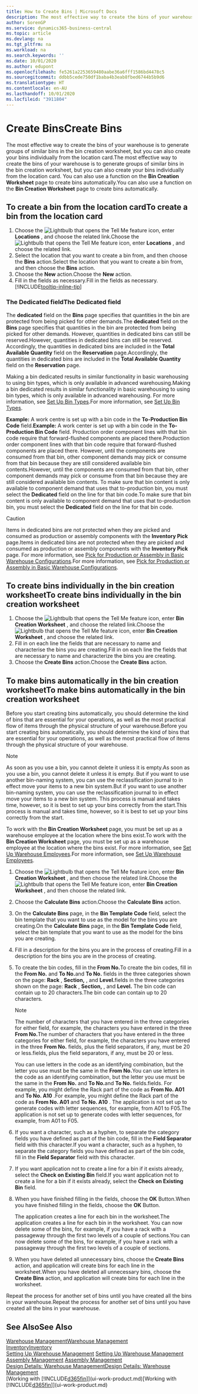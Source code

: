 ```yaml
---
title: How to Create Bins | Microsoft Docs
description: The most effective way to create the bins of your warehouse is to generate groups of similar bins in the bin creation worksheet, but you can also create your bins individually.
author: SorenGP
ms.service: dynamics365-business-central
ms.topic: article
ms.devlang: na
ms.tgt_pltfrm: na
ms.workload: na
ms.search.keywords: ''
ms.date: 10/01/2020
ms.author: edupont
ms.openlocfilehash: fe5261a2253659480aabe36a6fff1586bd4478c5
ms.sourcegitcommit: ddbb5cede750df1baba4b3eab8fbed6744b5b9d6
ms.translationtype: HT
ms.contentlocale: en-AU
ms.lasthandoff: 10/01/2020
ms.locfileid: "3911804"
---
```

# <a name="create-bins"></a><span data-ttu-id="5ffd4-103">Create Bins</span><span class="sxs-lookup"><span data-stu-id="5ffd4-103">Create Bins</span></span>
<span data-ttu-id="5ffd4-104">The most effective way to create the bins of your warehouse is to generate groups of similar bins in the bin creation worksheet, but you can also create your bins individually from the location card.</span><span class="sxs-lookup"><span data-stu-id="5ffd4-104">The most effective way to create the bins of your warehouse is to generate groups of similar bins in the bin creation worksheet, but you can also create your bins individually from the location card.</span></span> <span data-ttu-id="5ffd4-105">You can also use a function on the **Bin Creation Worksheet** page to create bins automatically.</span><span class="sxs-lookup"><span data-stu-id="5ffd4-105">You can also use a function on the **Bin Creation Worksheet** page to create bins automatically.</span></span>  

## <a name="to-create-a-bin-from-the-location-card"></a><span data-ttu-id="5ffd4-106">To create a bin from the location card</span><span class="sxs-lookup"><span data-stu-id="5ffd4-106">To create a bin from the location card</span></span>  
1.  <span data-ttu-id="5ffd4-107">Choose the ![Lightbulb that opens the Tell Me feature](media/ui-search/search_small.png "Tell me what you want to do") icon, enter **Locations** , and choose the related link.</span><span class="sxs-lookup"><span data-stu-id="5ffd4-107">Choose the ![Lightbulb that opens the Tell Me feature](media/ui-search/search_small.png "Tell me what you want to do") icon, enter **Locations** , and choose the related link.</span></span>  
2.  <span data-ttu-id="5ffd4-108">Select the location that you want to create a bin from, and then choose the **Bins** action.</span><span class="sxs-lookup"><span data-stu-id="5ffd4-108">Select the location that you want to create a bin from, and then choose the **Bins** action.</span></span>  
3. <span data-ttu-id="5ffd4-109">Choose the **New** action.</span><span class="sxs-lookup"><span data-stu-id="5ffd4-109">Choose the **New** action.</span></span>
4. <span data-ttu-id="5ffd4-110">Fill in the fields as necessary.</span><span class="sxs-lookup"><span data-stu-id="5ffd4-110">Fill in the fields as necessary.</span></span> [!INCLUDE[tooltip-inline-tip](includes/tooltip-inline-tip_md.md)]

### <a name="the-dedicated-field"></a><span data-ttu-id="5ffd4-111">The Dedicated field</span><span class="sxs-lookup"><span data-stu-id="5ffd4-111">The Dedicated field</span></span>
<span data-ttu-id="5ffd4-112">The **dedicated** field on the **Bins** page specifies that quantities in the bin are protected from being picked for other demands.</span><span class="sxs-lookup"><span data-stu-id="5ffd4-112">The **dedicated** field on the **Bins** page specifies that quantities in the bin are protected from being picked for other demands.</span></span> <span data-ttu-id="5ffd4-113">However, quantities in dedicated bins can still be reserved.</span><span class="sxs-lookup"><span data-stu-id="5ffd4-113">However, quantities in dedicated bins can still be reserved.</span></span> <span data-ttu-id="5ffd4-114">Accordingly, the quantities in dedicated bins are included in the **Total Available Quantity** field on the **Reservation** page.</span><span class="sxs-lookup"><span data-stu-id="5ffd4-114">Accordingly, the quantities in dedicated bins are included in the **Total Available Quantity** field on the **Reservation** page.</span></span>

<span data-ttu-id="5ffd4-115">Making a bin dedicated results in similar functionality in basic warehousing to using bin types, which is only available in advanced warehousing.</span><span class="sxs-lookup"><span data-stu-id="5ffd4-115">Making a bin dedicated results in similar functionality in basic warehousing to using bin types, which is only available in advanced warehousing.</span></span> <span data-ttu-id="5ffd4-116">For more information, see [Set Up Bin Types](warehouse-how-to-set-up-bin-types.md).</span><span class="sxs-lookup"><span data-stu-id="5ffd4-116">For more information, see [Set Up Bin Types](warehouse-how-to-set-up-bin-types.md).</span></span>

<span data-ttu-id="5ffd4-117">**Example:** A work centre is set up with a bin code in the **To-Production Bin Code** field.</span><span class="sxs-lookup"><span data-stu-id="5ffd4-117">**Example:** A work center is set up with a bin code in the **To-Production Bin Code** field.</span></span> <span data-ttu-id="5ffd4-118">Production order component lines with that bin code require that forward-flushed components are placed there.</span><span class="sxs-lookup"><span data-stu-id="5ffd4-118">Production order component lines with that bin code require that forward-flushed components are placed there.</span></span> <span data-ttu-id="5ffd4-119">However, until the components are consumed from that bin, other component demands may pick or consume from that bin because they are still considered available bin contents.</span><span class="sxs-lookup"><span data-stu-id="5ffd4-119">However, until the components are consumed from that bin, other component demands may pick or consume from that bin because they are still considered available bin contents.</span></span> <span data-ttu-id="5ffd4-120">To make sure that bin content is only available to component demand that uses that to-production bin, you must select the **Dedicated** field on the line for that bin code.</span><span class="sxs-lookup"><span data-stu-id="5ffd4-120">To make sure that bin content is only available to component demand that uses that to-production bin, you must select the **Dedicated** field on the line for that bin code.</span></span>

> [!Caution]
> <span data-ttu-id="5ffd4-121">Items in dedicated bins are not protected when they are picked and consumed as production or assembly components with the **Inventory Pick** page.</span><span class="sxs-lookup"><span data-stu-id="5ffd4-121">Items in dedicated bins are not protected when they are picked and consumed as production or assembly components with the **Inventory Pick** page.</span></span> <span data-ttu-id="5ffd4-122">For more information, see [Pick for Production or Assembly in Basic Warehouse Configurations](warehouse-how-to-pick-for-production.md).</span><span class="sxs-lookup"><span data-stu-id="5ffd4-122">For more information, see [Pick for Production or Assembly in Basic Warehouse Configurations](warehouse-how-to-pick-for-production.md).</span></span>

## <a name="to-create-bins-individually-in-the-bin-creation-worksheet"></a><span data-ttu-id="5ffd4-123">To create bins individually in the bin creation worksheet</span><span class="sxs-lookup"><span data-stu-id="5ffd4-123">To create bins individually in the bin creation worksheet</span></span>  
1.  <span data-ttu-id="5ffd4-124">Choose the ![Lightbulb that opens the Tell Me feature](media/ui-search/search_small.png "Tell me what you want to do") icon, enter **Bin Creation Worksheet** , and choose the related link.</span><span class="sxs-lookup"><span data-stu-id="5ffd4-124">Choose the ![Lightbulb that opens the Tell Me feature](media/ui-search/search_small.png "Tell me what you want to do") icon, enter **Bin Creation Worksheet** , and choose the related link.</span></span>  
2.  <span data-ttu-id="5ffd4-125">Fill in on each line the fields that are necessary to name and characterise the bins you are creating.</span><span class="sxs-lookup"><span data-stu-id="5ffd4-125">Fill in on each line the fields that are necessary to name and characterize the bins you are creating.</span></span>  
3.  <span data-ttu-id="5ffd4-126">Choose the **Create Bins** action.</span><span class="sxs-lookup"><span data-stu-id="5ffd4-126">Choose the **Create Bins** action.</span></span>  

## <a name="to-make-bins-automatically-in-the-bin-creation-worksheet"></a><span data-ttu-id="5ffd4-127">To make bins automatically in the bin creation worksheet</span><span class="sxs-lookup"><span data-stu-id="5ffd4-127">To make bins automatically in the bin creation worksheet</span></span>  
<span data-ttu-id="5ffd4-128">Before you start creating bins automatically, you should determine the kind of bins that are essential for your operations, as well as the most practical flow of items through the physical structure of your warehouse.</span><span class="sxs-lookup"><span data-stu-id="5ffd4-128">Before you start creating bins automatically, you should determine the kind of bins that are essential for your operations, as well as the most practical flow of items through the physical structure of your warehouse.</span></span>  

> [!NOTE]  
>  <span data-ttu-id="5ffd4-129">As soon as you use a bin, you cannot delete it unless it is empty.</span><span class="sxs-lookup"><span data-stu-id="5ffd4-129">As soon as you use a bin, you cannot delete it unless it is empty.</span></span> <span data-ttu-id="5ffd4-130">But if you want to use another bin-naming system, you can use the reclassification journal to in effect move your items to a new bin system.</span><span class="sxs-lookup"><span data-stu-id="5ffd4-130">But if you want to use another bin-naming system, you can use the reclassification journal to in effect move your items to a new bin system.</span></span> <span data-ttu-id="5ffd4-131">This process is manual and takes time, however, so it is best to set up your bins correctly from the start.</span><span class="sxs-lookup"><span data-stu-id="5ffd4-131">This process is manual and takes time, however, so it is best to set up your bins correctly from the start.</span></span>  

<span data-ttu-id="5ffd4-132">To work with the **Bin Creation Worksheet** page, you must be set up as a warehouse employee at the location where the bins exist.</span><span class="sxs-lookup"><span data-stu-id="5ffd4-132">To work with the **Bin Creation Worksheet** page, you must be set up as a warehouse employee at the location where the bins exist.</span></span> <span data-ttu-id="5ffd4-133">For more information, see [Set Up Warehouse Employees](warehouse-how-to-set-up-warehouse-employees.md).</span><span class="sxs-lookup"><span data-stu-id="5ffd4-133">For more information, see [Set Up Warehouse Employees](warehouse-how-to-set-up-warehouse-employees.md).</span></span>    

1.  <span data-ttu-id="5ffd4-134">Choose the ![Lightbulb that opens the Tell Me feature](media/ui-search/search_small.png "Tell me what you want to do") icon, enter **Bin Creation Worksheet** , and then choose the related link.</span><span class="sxs-lookup"><span data-stu-id="5ffd4-134">Choose the ![Lightbulb that opens the Tell Me feature](media/ui-search/search_small.png "Tell me what you want to do") icon, enter **Bin Creation Worksheet** , and then choose the related link.</span></span>  
2.  <span data-ttu-id="5ffd4-135">Choose the **Calculate Bins** action.</span><span class="sxs-lookup"><span data-stu-id="5ffd4-135">Choose the **Calculate Bins** action.</span></span>
3. <span data-ttu-id="5ffd4-136">On the **Calculate Bins** page, in the **Bin Template Code** field, select the bin template that you want to use as the model for the bins you are creating.</span><span class="sxs-lookup"><span data-stu-id="5ffd4-136">On the **Calculate Bins** page, in the **Bin Template Code** field, select the bin template that you want to use as the model for the bins you are creating.</span></span>
4.  <span data-ttu-id="5ffd4-137">Fill in a description for the bins you are in the process of creating.</span><span class="sxs-lookup"><span data-stu-id="5ffd4-137">Fill in a description for the bins you are in the process of creating.</span></span>  
5.  <span data-ttu-id="5ffd4-138">To create the bin codes, fill in the **From No.**</span><span class="sxs-lookup"><span data-stu-id="5ffd4-138">To create the bin codes, fill in the **From No.**</span></span> <span data-ttu-id="5ffd4-139">and **To No.**</span><span class="sxs-lookup"><span data-stu-id="5ffd4-139">and **To No.**</span></span> <span data-ttu-id="5ffd4-140">fields in the three categories shown on the page: **Rack** , **Section,** , and **Level.**</span><span class="sxs-lookup"><span data-stu-id="5ffd4-140">fields in the three categories shown on the page: **Rack** , **Section,** , and **Level.**</span></span> <span data-ttu-id="5ffd4-141">The bin code can contain up to 20 characters.</span><span class="sxs-lookup"><span data-stu-id="5ffd4-141">The bin code can contain up to 20 characters.</span></span>  

    > [!NOTE]  
    >  <span data-ttu-id="5ffd4-142">The number of characters that you have entered in the three categories for either field, for example, the characters you have entered in the three **From No.**</span><span class="sxs-lookup"><span data-stu-id="5ffd4-142">The number of characters that you have entered in the three categories for either field, for example, the characters you have entered in the three **From No.**</span></span> <span data-ttu-id="5ffd4-143">fields, plus the field separators, if any, must be 20 or less.</span><span class="sxs-lookup"><span data-stu-id="5ffd4-143">fields, plus the field separators, if any, must be 20 or less.</span></span>  

     <span data-ttu-id="5ffd4-144">You can use letters in the code as an identifying combination, but the letter you use must be the same in the **From No.**</span><span class="sxs-lookup"><span data-stu-id="5ffd4-144">You can use letters in the code as an identifying combination, but the letter you use must be the same in the **From No.**</span></span> <span data-ttu-id="5ffd4-145">and **To No.**</span><span class="sxs-lookup"><span data-stu-id="5ffd4-145">and **To No.**</span></span> <span data-ttu-id="5ffd4-146">fields.</span><span class="sxs-lookup"><span data-stu-id="5ffd4-146">fields.</span></span> <span data-ttu-id="5ffd4-147">For example, you might define the Rack part of the code as **From No. A01** and **To No. A10** .</span><span class="sxs-lookup"><span data-stu-id="5ffd4-147">For example, you might define the Rack part of the code as **From No. A01** and **To No. A10** .</span></span> <span data-ttu-id="5ffd4-148">The application is not set up to generate codes with letter sequences, for example, from A01 to F05.</span><span class="sxs-lookup"><span data-stu-id="5ffd4-148">The application is not set up to generate codes with letter sequences, for example, from A01 to F05.</span></span>  

6.  <span data-ttu-id="5ffd4-149">If you want a character, such as a hyphen, to separate the category fields you have defined as part of the bin code, fill in the **Field Separator** field with this character.</span><span class="sxs-lookup"><span data-stu-id="5ffd4-149">If you want a character, such as a hyphen, to separate the category fields you have defined as part of the bin code, fill in the **Field Separator** field with this character.</span></span>  
7.  <span data-ttu-id="5ffd4-150">If you want application not to create a line for a bin if it exists already, select the **Check on Existing Bin** field.</span><span class="sxs-lookup"><span data-stu-id="5ffd4-150">If you want application not to create a line for a bin if it exists already, select the **Check on Existing Bin** field.</span></span>  
8. <span data-ttu-id="5ffd4-151">When you have finished filling in the fields, choose the **OK** Button.</span><span class="sxs-lookup"><span data-stu-id="5ffd4-151">When you have finished filling in the fields, choose the **OK** Button.</span></span>

    <span data-ttu-id="5ffd4-152">The application creates a line for each bin in the worksheet.</span><span class="sxs-lookup"><span data-stu-id="5ffd4-152">The application creates a line for each bin in the worksheet.</span></span> <span data-ttu-id="5ffd4-153">You can now delete some of the bins, for example, if you have a rack with a passageway through the first two levels of a couple of sections.</span><span class="sxs-lookup"><span data-stu-id="5ffd4-153">You can now delete some of the bins, for example, if you have a rack with a passageway through the first two levels of a couple of sections.</span></span>  

9. <span data-ttu-id="5ffd4-154">When you have deleted all unnecessary bins, choose the **Create Bins** action, and application will create bins for each line in the worksheet.</span><span class="sxs-lookup"><span data-stu-id="5ffd4-154">When you have deleted all unnecessary bins, choose the **Create Bins** action, and application will create bins for each line in the worksheet.</span></span>  

<span data-ttu-id="5ffd4-155">Repeat the process for another set of bins until you have created all the bins in your warehouse.</span><span class="sxs-lookup"><span data-stu-id="5ffd4-155">Repeat the process for another set of bins until you have created all the bins in your warehouse.</span></span>  

## <a name="see-also"></a><span data-ttu-id="5ffd4-156">See Also</span><span class="sxs-lookup"><span data-stu-id="5ffd4-156">See Also</span></span>  
[<span data-ttu-id="5ffd4-157">Warehouse Management</span><span class="sxs-lookup"><span data-stu-id="5ffd4-157">Warehouse Management</span></span>](warehouse-manage-warehouse.md)  
[<span data-ttu-id="5ffd4-158">Inventory</span><span class="sxs-lookup"><span data-stu-id="5ffd4-158">Inventory</span></span>](inventory-manage-inventory.md)  
<span data-ttu-id="5ffd4-159">[Setting Up Warehouse Management](warehouse-setup-warehouse.md)   </span><span class="sxs-lookup"><span data-stu-id="5ffd4-159">[Setting Up Warehouse Management](warehouse-setup-warehouse.md)   </span></span>  
<span data-ttu-id="5ffd4-160">[Assembly Management](assembly-assemble-items.md)  </span><span class="sxs-lookup"><span data-stu-id="5ffd4-160">[Assembly Management](assembly-assemble-items.md)  </span></span>  
[<span data-ttu-id="5ffd4-161">Design Details: Warehouse Management</span><span class="sxs-lookup"><span data-stu-id="5ffd4-161">Design Details: Warehouse Management</span></span>](design-details-warehouse-management.md)  
<span data-ttu-id="5ffd4-162">[Working with [!INCLUDE[d365fin](includes/d365fin_md.md)]](ui-work-product.md)</span><span class="sxs-lookup"><span data-stu-id="5ffd4-162">[Working with [!INCLUDE[d365fin](includes/d365fin_md.md)]](ui-work-product.md)</span></span>
